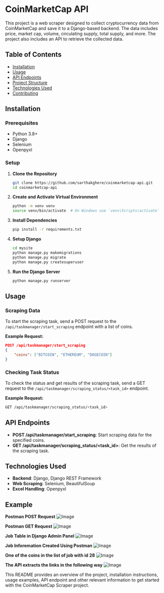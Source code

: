 # CoinMarketCap API

This project is a web scraper designed to collect cryptocurrency data from CoinMarketCap and save it to a Django-based backend. The data includes price, market cap, volume, circulating supply, total supply, and more. The project also includes an API to retrieve the collected data.

## Table of Contents

- [Installation](#installation)
- [Usage](#usage)
- [API Endpoints](#api-endpoints)
- [Project Structure](#project-structure)
- [Technologies Used](#technologies-used)
- [Contributing](#contributing)

## Installation

### Prerequisites

- Python 3.8+
- Django
- Selenium
- Openpyxl

### Setup

1. **Clone the Repository**

   ```sh
   git clone https://github.com/sarthakghere/coinmarketcap-api.git
   cd coinmarketcap-api
   ```

2. **Create and Activate Virtual Environment**

   ```sh
   python -m venv venv
   source venv/bin/activate  # On Windows use `venv\Scripts\activate`
   ```

3. **Install Dependencies**

   ```sh
   pip install -r requirements.txt
   ```

4. **Setup Django**

   ```sh
   cd mysite
   python manage.py makemigrations
   python manage.py migrate
   python manage.py createsuperuser
   ```


5. **Run the Django Server**

   ```sh
   python manage.py runserver
   ```

## Usage

### Scraping Data

To start the scraping task, send a POST request to the `/api/taskmanager/start_scraping` endpoint with a list of coins.

**Example Request:**

```json
POST /api/taskmanager/start_scraping
{
    "coins": ["BITCOIN", "ETHEREUM", "DOGECOIN"]
}
```

### Checking Task Status

To check the status and get results of the scraping task, send a GET request to the `/api/taskmanager/scraping_status/<task_id>` endpoint.

**Example Request:**

```sh
GET /api/taskmanager/scraping_status/<task_id>
```

## API Endpoints

- **POST /api/taskmanager/start_scraping**: Start scraping data for the specified coins.
- **GET /api/taskmanager/scraping_status/<task_id>**: Get the results of the scraping task.

## Technologies Used

- **Backend**: Django, Django REST Framework
- **Web Scraping**: Selenium, BeautifulSoup
- **Excel Handling**: Openpyxl

## Example
**Postman POST Request**
![Image](Screenshots/post_req.png)

**Postman GET Request**
![Image](Screenshots/get_req.png)

**Job Table in Django Admin Panel**
![Image](Screenshots/job_table.png)

**Job Inforemation Created Using Postman**
![Image](Screenshots/job_28.png)

**One of the coins in the list of job with id 28**
![Image](Screenshots/dogecoin.png)

**The API extracts the links in the following way**
![Image](Screenshots/links.png)

This README provides an overview of the project, installation instructions, usage examples, API endpoint and other relevant information to get started with the CoinMarketCap Scraper project.